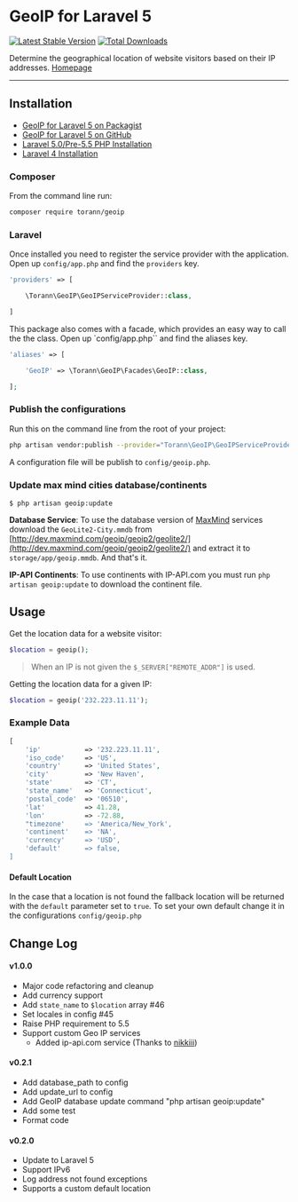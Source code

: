 # GeoIP for Laravel 5

[![Latest Stable Version](https://poser.pugx.org/torann/geoip/v/stable.png)](https://packagist.org/packages/torann/geoip) [![Total Downloads](https://poser.pugx.org/torann/geoip/downloads.png)](https://packagist.org/packages/torann/geoip)

Determine the geographical location of website visitors based on their IP addresses. [Homepage](http://lyften.com/projects/laravel-geoip/)

----------

## Installation

- [GeoIP for Laravel 5 on Packagist](https://packagist.org/packages/torann/geoip)
- [GeoIP for Laravel 5 on GitHub](https://github.com/Torann/laravel-geoip)
- [Laravel 5.0/Pre-5.5 PHP Installation](https://github.com/Torann/laravel-geoip/tree/0.2.2)
- [Laravel 4 Installation](https://github.com/Torann/laravel-geoip/tree/0.1.1)

### Composer

From the command line run:

```bash
composer require torann/geoip
```

### Laravel

Once installed you need to register the service provider with the application. Open up `config/app.php` and find the `providers` key.

```php
'providers' => [

    \Torann\GeoIP\GeoIPServiceProvider::class,

]
```

This package also comes with a facade, which provides an easy way to call the the class. Open up `config/app.php`` and find the aliases key.

```php
'aliases' => [

    'GeoIP' => \Torann\GeoIP\Facades\GeoIP::class,

];
```

### Publish the configurations

Run this on the command line from the root of your project:

```bash
php artisan vendor:publish --provider="Torann\GeoIP\GeoIPServiceProvider"
```

A configuration file will be publish to `config/geoip.php`.

### Update max mind cities database/continents

```
$ php artisan geoip:update
```

**Database Service**: To use the database version of [MaxMind](http://www.maxmind.com) services download the `GeoLite2-City.mmdb` from [http://dev.maxmind.com/geoip/geoip2/geolite2/](http://dev.maxmind.com/geoip/geoip2/geolite2/) and extract it to `storage/app/geoip.mmdb`. And that's it.

**IP-API Continents**: To use continents with IP-API.com you must run `php artisan geoip:update` to download the continent file.

## Usage

Get the location data for a website visitor:

```php
$location = geoip();
```

> When an IP is not given the `$_SERVER["REMOTE_ADDR"]` is used.

Getting the location data for a given IP:

```php
$location = geoip('232.223.11.11');
```

### Example Data

```php
[
    'ip'           => '232.223.11.11',
    'iso_code'     => 'US',
    'country'      => 'United States',
    'city'         => 'New Haven',
    'state'        => 'CT',
    'state_name'   => 'Connecticut',
    'postal_code'  => '06510',
    'lat'          => 41.28,
    'lon'          => -72.88,
    "timezone'     => 'America/New_York',
    'continent'    => 'NA',
    'currency'     => 'USD',
    'default'      => false,
]
```

#### Default Location

In the case that a location is not found the fallback location will be returned with the `default` parameter set to `true`. To set your own default change it in the configurations `config/geoip.php`

## Change Log

#### v1.0.0

- Major code refactoring and cleanup
- Add currency support
- Add `state_name` to `$location` array #46
- Set locales in config #45
- Raise PHP requirement to 5.5
- Support custom Geo IP services
  - Added ip-api.com service (Thanks to [nikkiii](https://github.com/nikkiii))

#### v0.2.1

- Add database_path to config
- Add update_url to config
- Add GeoIP database update command "php artisan geoip:update"
- Add some test
- Format code

#### v0.2.0

- Update to Laravel 5
- Support IPv6
- Log address not found exceptions
- Supports a custom default location

